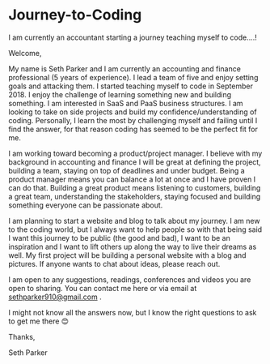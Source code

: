 # Journey-to-Coding
I am currently an accountant starting a journey teaching myself to code....! 

Welcome,

My name is Seth Parker and I am currently an accounting and finance professional (5 years of experience). I lead a team of five and enjoy setting goals and attacking them.  I started teaching myself to code in September 2018. I enjoy the challenge of learning something new and building something. I am interested in SaaS and PaaS business structures. I am looking to take on side projects and build my confidence/understanding of coding. Personally, I learn the most by challenging myself and failing until I find the answer, for that reason coding has seemed to be the perfect fit for me. 

I am working toward becoming a product/project manager. I believe with my background in accounting and finance I will be great at defining the project, building a team, staying on top of deadlines and under budget. Being a product manager means you can balance a lot at once and I have proven I can do that. Building a great product means listening to customers, building a great team, understanding the stakeholders, staying focused and building something everyone can be passionate about. 

I am planning to start a website and blog to talk about my journey. I am new to the coding world, but I always want to help people so with that being said I want this journey to be public (the good and bad), I want to be an inspiration and I want to lift others up along the way to live their dreams as well. My first project will be building a personal website with a blog and pictures.  If anyone wants to chat about ideas, please reach out.

I am open to any suggestions, readings, conferences and videos you are open to sharing. You can contact me here or via email at sethparker910@gmail.com . 

I might not know all the answers now, but I know the right questions to ask to get me there 😊 

Thanks, 

Seth Parker 

